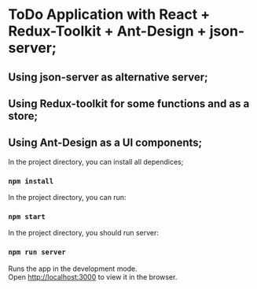 # ToDo Application with React + Redux-Toolkit + Ant-Design + json-server;


## Using json-server as alternative server; 

## Using Redux-toolkit for some functions and as a store;

## Using Ant-Design as a UI components;

In the project directory, you can install all dependices;
### `npm install`

In the project directory, you can run:

### `npm start`


In the project directory, you should run server:

### `npm run server`

Runs the app in the development mode.\
Open [http://localhost:3000](http://localhost:3000) to view it in the browser.
